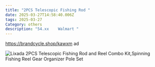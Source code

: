```yaml
---
title: "2PCS Telescopic Fishing Rod "
date: 2025-03-27T14:58:40.006Z
tags: 2025-03-27
Category: others
description: "54.xx    Walmart "
---
```

<!--StartFragment-->

https://brandcycle.shop/kawxm ad

<!--StartFragment-->

![Lixada 2PCS Telescopic Fishing Rod and Reel Combo Kit,Spinning Fishing Reel Gear Organizer Pole Set](https://i5.walmartimages.com/seo/Lixada-2PCS-Telescopic-Fishing-Rod-and-Reel-Combo-Kit-Spinning-Fishing-Reel-Gear-Organizer-Pole-Set_fc330842-92de-4ca5-a8ec-d4c3c51fbe41.e2e3e19370c6536a046e5f6536d005b1.jpeg?odnHeight=640&odnWidth=640&odnBg=FFFFFF)

<!--EndFragment-->